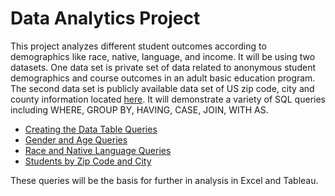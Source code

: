# Data Analytics Project

This project analyzes different student outcomes according to demographics like race, native, language, and income.  It will be using two datasets.  One data set is private set of data related to anonymous student demographics and course outcomes in an adult basic education program.  The second data set is publicly available data set of US zip code, city and county information located [here](https://www.gaslampmedia.com/download-zip-code-latitude-longitude-city-state-county-csv/).   It will demonstrate a variety of SQL queries including WHERE, GROUP BY, HAVING, CASE, JOIN, WITH AS.  

* [Creating the Data Table Queries](https://github.com/TheMrLively/da_portfolio/tree/master/Create_Table)
* [Gender and Age Queries](https://github.com/TheMrLively/da_portfolio/tree/master/Gender_Age)
* [Race and Native Language Queries](https://github.com/TheMrlively/da_portfolio/tree/master/Race_Language)
* [Students by Zip Code and City ](https://github.com/TheMrLively/da_portfolio/tree/master/Zip_Code)


These queries will be the basis for further in analysis in Excel and Tableau. 
